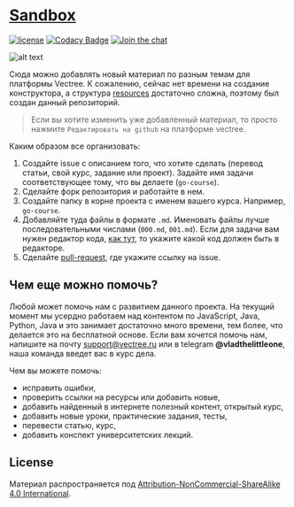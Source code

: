 # [Sandbox](http://vectree.ru/)

[![license][license-badge]][LICENSE] [![Codacy Badge](https://api.codacy.com/project/badge/Grade/96071bdddd4548eba86b955593671ec4)](https://www.codacy.com/app/vectree/resources?utm_source=github.com&amp;utm_medium=referral&amp;utm_content=vectree/resources&amp;utm_campaign=Badge_Grade) 
[![Join the chat](https://img.shields.io/discord/436599210427547658?color=%23eb4e4e&label=discord&logo=discord&logoColor=white)](https://discord.gg/Qb2fBdR)

![alt text](https://sun9-7.userapi.com/c841624/v841624284/28b96/aJT1-hf8yts.jpg)

Сюда можно добавлять новый материал по разным темам для платформы Vectree. К сожалению, сейчас нет времени на создание конструктора, а структура [resources](https://github.com/vectree/resources) достаточно сложна, поэтому был создан данный репозиторий.

> Если вы хотите изменить уже добавленный материал, то просто нажмите `Редактировать на github` на платформе vectree.

Каким образом все организовать:
1. Создайте issue с описанием того, что хотите сделать (перевод статьи, свой курс, задание или проект). Задайте имя задачи соответствующее тому, что вы делаете (`go-course`).
2. Сделайте форк репозитория и работайте в нем.
3. Создайте папку в корне проекта с именем вашего курса. Например, `go-course`.
4. Добавляйте туда файлы в формате `.md`. Именовать файлы лучше последовательными числами (`000.md`, `001.md`). Если для задачи вам нужен редактор кода, [как тут](https://vectree.ru/code-task/46/1/1?pathId=47), то укажите какой код должен быть в редакторе.
5. Сделайте [pull-request](https://github.com/vectree/sandbox/pulls), где укажите ссылку на issue. 

## Чем еще можно помочь?

Любой может помочь нам с развитием данного проекта. На текущий момент мы усердно работаем над контентом по JavaScript, Java, Python, Java и это занимает достаточно много времени, тем более, что делается это на бесплатной основе. Если вам хочется помочь нам, напишите на почту support@vectree.ru или в telegram **@vladthelittleone**, наша команда введет вас в курс дела.

Чем вы можете помочь:
- исправить ошибки,
- проверить ссылки на ресурсы или добавить новые,
- добавить найденный в интернете полезный контент, открытый курс,
- добавить новые уроки, практические задания, тесты,
- перевести статью, курс,
- добавить конспект университетских лекций.

## License 

Материал распространяется под [Attribution-NonCommercial-ShareAlike 4.0 International](LICENSE.md).

[LICENSE]: ./LICENSE.md
[license-badge]: https://img.shields.io/badge/License-CC%20BY--NC--SA%204.0-lightgrey.svg
